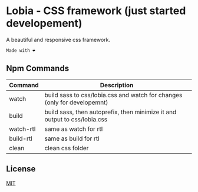 # Lobia - CSS framework (just started developement)

A beautiful and responsive css framework. 
```
Made with ❤️
```



## Npm Commands
Command | Description
--- | ---
watch   | build sass to css/lobia.css and watch for changes (only for developemnt)
build   | build sass, then autoprefix, then minimize it and output to css/lobia.css
watch-rtl   | same as watch for rtl 
build-rtl   | same as build for rtl 
clean   | clean css folder 

## License

[MIT](http://vjpr.mit-license.org)
